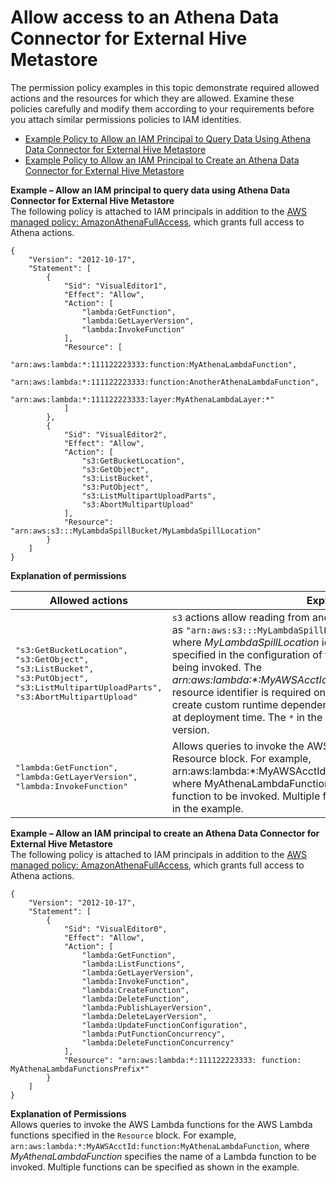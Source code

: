 # Allow access to an Athena Data Connector for External Hive Metastore<a name="hive-metastore-iam-access"></a>

The permission policy examples in this topic demonstrate required allowed actions and the resources for which they are allowed\. Examine these policies carefully and modify them according to your requirements before you attach similar permissions policies to IAM identities\.
+  [Example Policy to Allow an IAM Principal to Query Data Using Athena Data Connector for External Hive Metastore](#hive-using-iam) 
+  [Example Policy to Allow an IAM Principal to Create an Athena Data Connector for External Hive Metastore](#hive-creating-iam) 

**Example – Allow an IAM principal to query data using Athena Data Connector for External Hive Metastore**  
The following policy is attached to IAM principals in addition to the [AWS managed policy: AmazonAthenaFullAccess](managed-policies.md#amazonathenafullaccess-managed-policy), which grants full access to Athena actions\.  

```
{
    "Version": "2012-10-17",
    "Statement": [
        {
            "Sid": "VisualEditor1",
            "Effect": "Allow",
            "Action": [
                "lambda:GetFunction",
                "lambda:GetLayerVersion",
                "lambda:InvokeFunction"
            ],
            "Resource": [
                "arn:aws:lambda:*:111122223333:function:MyAthenaLambdaFunction",
                "arn:aws:lambda:*:111122223333:function:AnotherAthenaLambdaFunction",
                "arn:aws:lambda:*:111122223333:layer:MyAthenaLambdaLayer:*"
            ]
        },
        {
            "Sid": "VisualEditor2",
            "Effect": "Allow",
            "Action": [
                "s3:GetBucketLocation",
                "s3:GetObject",
                "s3:ListBucket",
                "s3:PutObject",
                "s3:ListMultipartUploadParts",
                "s3:AbortMultipartUpload"
            ],
            "Resource": "arn:aws:s3:::MyLambdaSpillBucket/MyLambdaSpillLocation"
        }
    ]
}
```


**Explanation of permissions**  

| Allowed actions | Explanation | 
| --- | --- | 
|  <pre>"s3:GetBucketLocation",<br />"s3:GetObject",<br />"s3:ListBucket",<br />"s3:PutObject",<br />"s3:ListMultipartUploadParts",<br />"s3:AbortMultipartUpload"</pre>  |  `s3` actions allow reading from and writing to the resource specified as `"arn:aws:s3:::MyLambdaSpillBucket/MyLambdaSpillLocation"`, where *MyLambdaSpillLocation* identifies the spill bucket that is specified in the configuration of the Lambda function or functions being invoked\. The *arn:aws:lambda:\*:*MyAWSAcctId*:layer:*MyAthenaLambdaLayer*:\** resource identifier is required only if you use a Lambda layer to create custom runtime dependencies to reduce function artifact size at deployment time\. The `*` in the last position is a wildcard for layer version\.  | 
|  <pre>"lambda:GetFunction",<br />"lambda:GetLayerVersion",<br />"lambda:InvokeFunction"</pre>  | Allows queries to invoke the AWS Lambda functions specified in the Resource block\. For example, arn:aws:lambda:\*:MyAWSAcctId:function:MyAthenaLambdaFunction, where MyAthenaLambdaFunction specifies the name of a Lambda function to be invoked\. Multiple functions can be specified as shown in the example\. | 

**Example – Allow an IAM principal to create an Athena Data Connector for External Hive Metastore**  
The following policy is attached to IAM principals in addition to the [AWS managed policy: AmazonAthenaFullAccess](managed-policies.md#amazonathenafullaccess-managed-policy), which grants full access to Athena actions\.  

```
{
    "Version": "2012-10-17",
    "Statement": [
        {
            "Sid": "VisualEditor0",
            "Effect": "Allow",
            "Action": [
                "lambda:GetFunction",
                "lambda:ListFunctions",
                "lambda:GetLayerVersion",
                "lambda:InvokeFunction",
                "lambda:CreateFunction",
                "lambda:DeleteFunction",
                "lambda:PublishLayerVersion",
                "lambda:DeleteLayerVersion",
                "lambda:UpdateFunctionConfiguration",
                "lambda:PutFunctionConcurrency",
                "lambda:DeleteFunctionConcurrency"
            ],
            "Resource": "arn:aws:lambda:*:111122223333: function: MyAthenaLambdaFunctionsPrefix*"
        }
    ]
}
```
 **Explanation of Permissions**   
Allows queries to invoke the AWS Lambda functions for the AWS Lambda functions specified in the `Resource` block\. For example, `arn:aws:lambda:*:MyAWSAcctId:function:MyAthenaLambdaFunction`, where *MyAthenaLambdaFunction* specifies the name of a Lambda function to be invoked\. Multiple functions can be specified as shown in the example\.